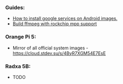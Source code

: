 ### Guides:
- [How to install google services on Android images.](gapps.md)
- [Build ffmpeg with rockchip mpp support](ffmpeg_rockchip.md)


### Orange Pi 5:
- Mirror of all official system images - https://cloud.stdev.su/s/4ByR7XGM54E7EsE


### Radxa 5B:
- TODO
